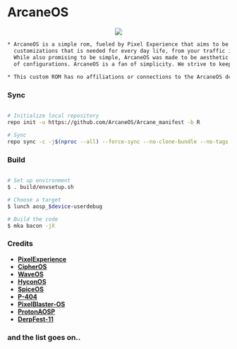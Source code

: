 # ArcaneOS #
<p align="center">
  <img src="https://i.imgur.com/B4CVLQ1.png" />
</p>

```bash
* ArcaneOS is a simple rom, fueled by Pixel Experience that aims to be simple yet cunning. ArcaneOS provides necessary
  customizations that is needed for every day life, from your traffic indicator down to your favorite icon styles. 
  While also promising to be simple, ArcaneOS was made to be aesthetic without making its users go through a lot 
  of configurations. ArcaneOS is a fan of simplicity. We strive to keep the ROM bloatfree and fast.
  
* This custom ROM has no affiliations or connections to the ArcaneOS described here:(https://www.xda-developers.com/fbi-backdoor-pixel-arcaneos-anom). The brand name was inspired by the terminology "Arcane" from the game called "dota 2".

```
  
### Sync ###

```bash

# Initialize local repository
repo init -u https://github.com/ArcaneOS/Arcane_manifest -b R

# Sync
repo sync -c -j$(nproc --all) --force-sync --no-clone-bundle --no-tags
```

### Build ###

```bash

# Set up environment
$ . build/envsetup.sh

# Choose a target
$ lunch aosp_$device-userdebug

# Build the code
$ mka bacon -jX
```
### Credits ###
 * [**PixelExperience**](https://github.com/PixelExperience)
 * [**CipherOS**](https://github.com/CipherOS)
 * [**WaveOS**](https://github.com/Wave-Project)
 * [**HyconOS**](https://github.com/HyconOS)
 * [**SpiceOS**](https://github.com/SpiceOS)
 * [**P-404**](https://github.com/P-404)
 * [**PixelBlaster-OS**](https://github.com/PixelBlaster-OS)
 * [**ProtonAOSP**](https://github.com/ProtonAOSP)
 * [**DerpFest-11**](https://github.com/DerpFest-11)
 
### and the list goes on.. ### 

